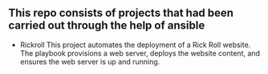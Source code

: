## This repo consists of projects that had been carried out through the help of ansible 
 - Rickroll
    This project automates the deployment of a Rick Roll website. The playbook provisions a web server, deploys the website content, and ensures the web server is up and running.
